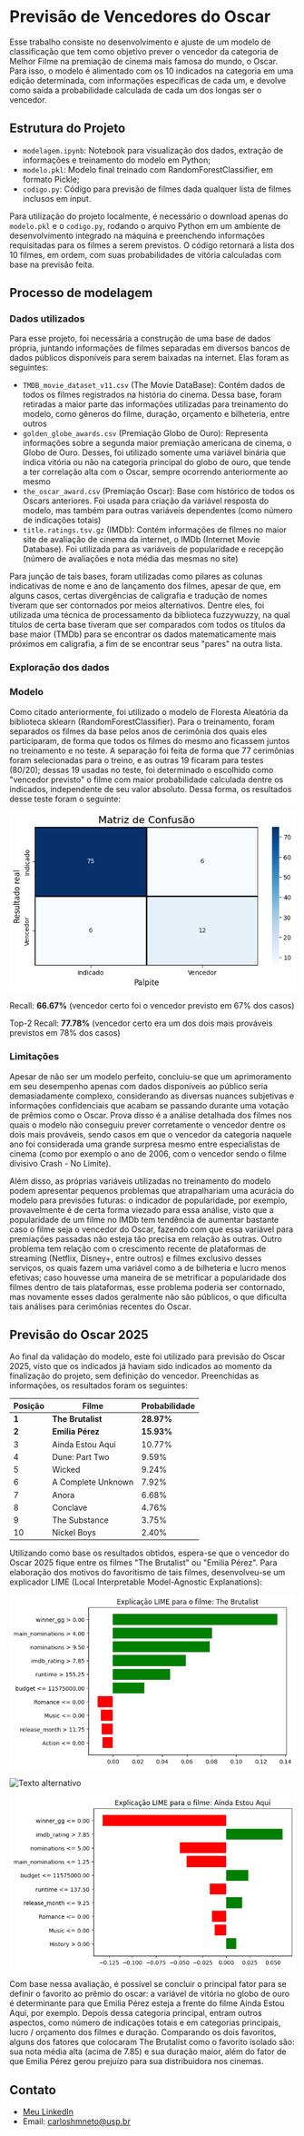 # Previsão de Vencedores do Oscar

Esse trabalho consiste no desenvolvimento e ajuste de um modelo de classificação que tem como objetivo prever o vencedor da categoria de Melhor Filme na premiação de cinema mais famosa do mundo, o Oscar. Para isso, o modelo é alimentado com os 10 indicados na categoria em uma edição determinada, com informações específicas de cada um, e devolve como saída a probabilidade calculada de cada um dos longas ser o vencedor.

## Estrutura do Projeto
- `modelagem.ipynb`: Notebook para visualização dos dados, extração de informações e treinamento do modelo em Python;
- `modelo.pkl`: Modelo final treinado com RandomForestClassifier, em formato Pickle;
- `codigo.py`: Código para previsão de filmes dada qualquer lista de filmes inclusos em input.

Para utilização do projeto localmente, é necessário o download apenas do `modelo.pkl` e o `codigo.py`, rodando o arquivo Python em um ambiente de desenvolvimento integrado na máquina e preenchendo informações requisitadas para os filmes a serem previstos. O código retornará a lista dos 10 filmes, em ordem, com suas probabilidades de vitória calculadas com base na previsão feita.

## Processo de modelagem

### Dados utilizados

Para esse projeto, foi necessária a construção de uma base de dados própria, juntando informações de filmes separadas em diversos bancos de dados públicos disponíveis para serem baixadas na internet. Elas foram as seguintes:
- `TMDB_movie_dataset_v11.csv` (The Movie DataBase): Contém dados de todos os filmes registrados na história do cinema. Dessa base, foram retiradas a maior parte das informações utilizadas para treinamento do modelo, como gêneros do filme, duração, orçamento e bilheteria, entre outros
- `golden_globe_awards.csv` (Premiação Globo de Ouro): Representa informações sobre a segunda maior premiação americana de cinema, o Globo de Ouro. Desses, foi utilizado somente uma variável binária que indica vitória ou não na categoria principal do globo de ouro, que tende a ter correlação alta com o Oscar, sempre ocorrendo anteriormente ao mesmo
- `the_oscar_award.csv` (Premiação Oscar): Base com histórico de todos os Oscars anteriores. Foi usada para criação da variável resposta do modelo, mas também para outras variáveis dependentes (como número de indicações totais)
- `title.ratings.tsv.gz` (IMDb): Contém informações de filmes no maior site de avaliação de cinema da internet, o IMDb (Internet Movie Database). Foi utilizada para as variáveis de popularidade e recepção (número de avaliações e nota média das mesmas no site)

Para junção de tais bases, foram utilizadas como pilares as colunas indicativas de nome e ano de lançamento dos filmes, apesar de que, em alguns casos, certas divergências de caligrafia e tradução de nomes tiveram que ser contornados por meios alternativos. Dentre eles, foi utilizada uma técnica de processamento da biblioteca fuzzywuzzy, na qual títulos de certa base tiveram que ser comparados com todos os títulos da base maior (TMDb) para se encontrar os dados matematicamente mais próximos em caligrafia, a fim de se encontrar seus "pares" na outra lista.

### Exploração dos dados

### Modelo

Como citado anteriormente, foi utilizado o modelo de Floresta Aleatória da biblioteca sklearn (RandomForestClassifier). Para o treinamento, foram separados os filmes da base pelos anos de cerimônia dos quais eles participaram, de forma que todos os filmes do mesmo ano ficassem juntos no treinamento e no teste. A separação foi feita de forma que 77 cerimônias foram selecionadas para o treino, e as outras 19 ficaram para testes (80/20); dessas 19 usadas no teste, foi determinado o escolhido como "vencedor previsto" o filme com maior probabilidade calculada dentre os indicados, independente de seu valor absoluto. Dessa forma, os resultados desse teste foram o seguinte:

![Texto alternativo](analises/matriz_confusao.png)

Recall: **66.67%** (vencedor certo foi o vencedor previsto em 67% dos casos)

Top-2 Recall: **77.78%** (vencedor certo era um dos dois mais prováveis previstos em 78% dos casos)

### Limitações

Apesar de não ser um modelo perfeito, concluiu-se que um aprimoramento em seu desempenho apenas com dados disponíveis ao público seria demasiadamente complexo, considerando as diversas nuances subjetivas e informações confidenciais que acabam se passando durante uma votação de prêmios como o Oscar. Prova disso é a análise detalhada dos filmes nos quais o modelo não conseguiu prever corretamente o vencedor dentre os dois mais prováveis, sendo casos em que o vencedor da categoria naquele ano foi considerada uma grande surpresa mesmo entre especialistas de cinema (como por exemplo o ano de 2006, com o vencedor sendo o filme divisivo Crash - No Limite).

Além disso, as próprias variáveis utilizadas no treinamento do modelo podem apresentar pequenos problemas que atrapalhariam uma acurácia do modelo para previsões futuras: o indicador de popularidade, por exemplo, provavelmente é de certa forma viezado para essa análise, visto que a popularidade de um filme no IMDb tem tendência de aumentar bastante caso o filme seja o vencedor do Oscar, fazendo com que essa variável para premiações passadas não esteja tão precisa em relação às outras. Outro problema tem relação com o crescimento recente de plataformas de streaming (Netflix, Disney+, entre outros) e filmes exclusivo desses serviços, os quais fazem uma variável como a de bilheteria e lucro menos efetivas; caso houvesse uma maneira de se metrificar a popularidade dos filmes dentro de tais plataformas, esse problema poderia ser contornado, mas novamente esses dados geralmente não são públicos, o que dificulta tais análises para cerimônias recentes do Oscar.

## Previsão do Oscar 2025

Ao final da validação do modelo, este foi utilizado para previsão do Oscar 2025, visto que os indicados já haviam sido indicados ao momento da finalização do projeto, sem definição do vencedor. Preenchidas as informações, os resultados foram os seguintes:

| Posição | Filme               | Probabilidade |
|--------|---------------------|---------------|
| **1**  | **The Brutalist**    | **28.97%**    |
| **2**  | **Emilia Pérez**     | **15.93%**    |
| 3      | Ainda Estou Aqui     | 10.77%        |
| 4      | Dune: Part Two       | 9.59%         |
| 5      | Wicked               | 9.24%         |
| 6      | A Complete Unknown   | 7.92%         |
| 7      | Anora                | 6.68%         |
| 8      | Conclave             | 4.76%         |
| 9      | The Substance        | 3.75%         |
| 10     | Nickel Boys          | 2.40%         |

Utilizando como base os resultados obtidos, espera-se que o vencedor do Oscar 2025 fique entre os filmes "The Brutalist" ou "Emilia Pérez". Para elaboração dos motivos do favoritismo de tais filmes, desenvolveu-se um explicador LIME (Local Interpretable Model-Agnostic Explanations):

![Texto alternativo](analises/lime_brut.png)

![Texto alternativo](analises/lime_emilia.png)

![Texto alternativo](analises/lime_aea.png)

Com base nessa avaliação, é possível se concluir o principal fator para se definir o favorito ao prêmio do oscar: a variável de vitória no globo de ouro é determinante para que Emilia Pérez esteja a frente do filme Ainda Estou Aqui, por exemplo. Depois dessa categoria principal, entram outros aspectos, como número de indicações totais e em categorias principais, lucro / orçamento dos filmes e duração. Comparando os dois favoritos, alguns dos fatores que colocaram The Brutalist como o favorito isolado são: sua nota média alta (acima de 7.85) e sua duração maior, além do fator de que Emilia Pérez gerou prejuízo para sua distribuidora nos cinemas.

## Contato
- [Meu LinkedIn](https://www.linkedin.com/in/carlos-neto-5668b0265/)
- Email: carloshmneto@usp.br

